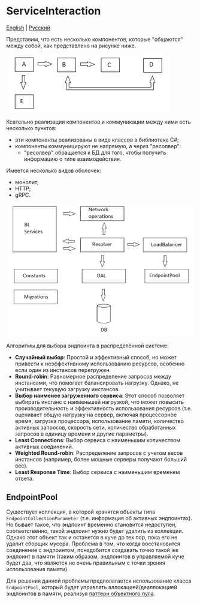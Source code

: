# ServiceInteraction

[English](README.md) | [Русский](README.ru.md)

Представим, что есть несколько компонентов, которые "общаются" между собой, как представлено на рисунке ниже.

![ServiceInteraction](../../docs/img/examples/ServiceInteraction.png)

Ксательно реализации компонентов и коммуникации между ними есть несколько пунктов:
- эти компоненты реализованы в виде классов в библиотеке C#;
- компоненты коммуницируют не напрямую, а через "ресолвер": 
    - "ресолвер" обращается к БД для того, чтобы получить информацию о типе взаимодействия.

Имеется несколько видов оболочек:
- монолит;
- HTTP;
- gRPC.

![ServiceDiscoveryArchitecture](../../docs/img/examples/ServiceDiscoveryArchitecture.png)

Алгоритмы для выбора эндпоинта в распределённой системе:
- **Случайный выбор**: Простой и эффективный способ, но может привести к неэффективному использованию ресурсов, особенно если один из инстансов перегружен.
- **Round-robin**: Равномерное распределение запросов между инстансами, что помогает балансировать нагрузку. Однако, не учитывает текущую загрузку инстансов.
- **Выбор наименее загруженного сервиса**: Этот способ позволяет выбирать инстанс с наименьшей нагрузкой, что может повысить производительность и эффективность использования ресурсов (т.е. оценивает общую нагрузку на сервер, включая процессорное время, загрузка процессора, использование памяти, количество активных запросов, скорость сети, количество обработанных запросов в единицу времени и другие параметры).
- **Least Connections**: Выбор сервиса с наименьшим количеством активных соединений.
- **Weighted Round-robin**: Распределение запросов с учетом весов инстансов (например, более мощные серверы получают больший вес).
- **Least Response Time**: Выбор сервиса с наименьшим временем ответа.

## EndpointPool

Существует коллекция, в которой хранятся объекты типа `EndpointCollectionParameter` (т.е. информация об активных эндпоинтах). Но бывает такое, что эндпоинт временно становится недоступен, соответственно, такой эндпоинт нужно будет удалить из коллекции. Однако этот объект так и останется в куче до тех пор, пока его не удалит сборщик мусора. Проблема в том, что когда восстановится соединение с эндпоинтом, понадобится создавать точно такой же эндпоинт в памяти (таким образом, эндпоинтов в управляемой куче будет два, что является не очень правильным с точки зрения использования памяти).

Для решения данной проблемы предполагается использование класса `EndpointPool`, который будет управлять аллокацией/деаллокацией эндпоинтов в памяти, реализуя [паттерн объектного пула](https://en.wikipedia.org/wiki/Object_pool_pattern).
